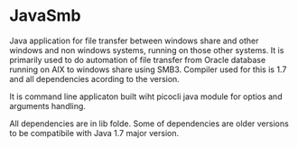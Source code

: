 # JavaSmb
Java application for file transfer between windows share and other windows and non windows systems, running on those other systems. It is primarily used to do automation of file transfer from Oracle database running on AIX to windows share using SMB3. Compiler used for this is 1.7 and all dependencies acording to the version.


It is command line applicaton built wiht picocli java module for optios and arguments handling.

All dependencies are in lib folde. Some of dependencies are older versions to be compatibile with Java 1.7 major version.
